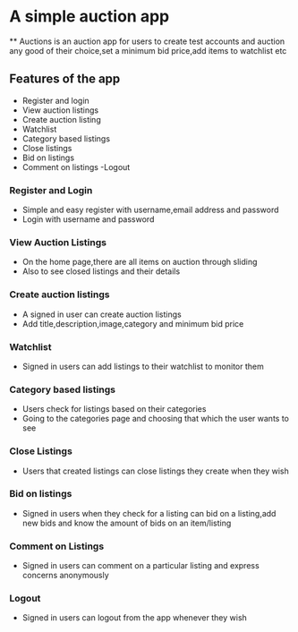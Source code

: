 # A simple auction app
** Auctions is an auction app for users to create test accounts and auction any good of their choice,set a minimum bid price,add items to watchlist etc

## Features of the app
- Register and login 
- View auction listings
- Create auction listing
- Watchlist
- Category based listings
- Close listings
- Bid on listings
- Comment on listings
-Logout

### Register and Login
- Simple and easy register with username,email address and password
- Login with username and password

### View Auction Listings
- On the home page,there are all items on auction through sliding
- Also to see closed listings and their details

### Create auction listings
- A signed in user can create auction listings
- Add title,description,image,category and minimum bid price

### Watchlist
- Signed in users can add listings to their watchlist to monitor them

### Category based listings
- Users check for listings based on their categories
- Going to the categories page and choosing that which the user wants to see


### Close Listings
- Users that created listings can close listings they create when they wish

### Bid on listings
- Signed in users when they check for a listing can bid on a listing,add new bids and know the amount of bids on an item/listing

### Comment on Listings
- Signed in users can comment on a particular listing and express concerns anonymously

### Logout
- Signed in users can logout from the app whenever they wish
